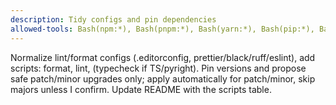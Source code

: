 ```yaml
---
description: Tidy configs and pin dependencies
allowed-tools: Bash(npm:*), Bash(pnpm:*), Bash(yarn:*), Bash(pip:*), Bash(poetry:*), Bash(uv:*), Bash(git:*)
---
```

Normalize lint/format configs (.editorconfig, prettier/black/ruff/eslint), add scripts: format, lint, (typecheck if TS/pyright). Pin versions and propose safe patch/minor upgrades only; apply automatically for patch/minor, skip majors unless I confirm. Update README with the scripts table.
